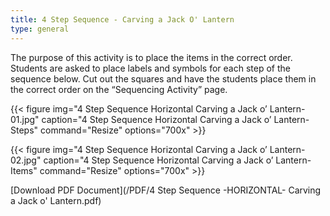 ```yaml
---
title: 4 Step Sequence - Carving a Jack O' Lantern
type: general
---
```


The purpose of this activity is to place the items in the correct order.
Students are asked to place labels and symbols for each step of the sequence below. Cut out the squares and have the students place them in the correct order on the “Sequencing Activity” page.

{{< figure
img="4 Step Sequence Horizontal Carving a Jack o’ Lantern-01.jpg"
caption="4 Step Sequence Horizontal Carving a Jack o’ Lantern-Steps"
command="Resize"
options="700x" >}}

{{< figure
img="4 Step Sequence Horizontal Carving a Jack o’ Lantern-02.jpg"
caption="4 Step Sequence Horizontal Carving a Jack o’ Lantern-Items"
command="Resize"
options="700x" >}}


[Download PDF Document](/PDF/4 Step Sequence -HORIZONTAL- Carving a Jack o' Lantern.pdf)
